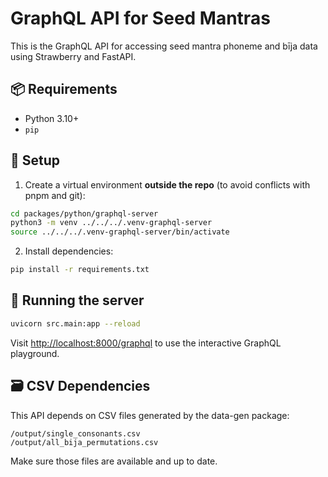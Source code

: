 # GraphQL API for Seed Mantras

This is the GraphQL API for accessing seed mantra phoneme and bīja data using Strawberry and FastAPI.

## 📦 Requirements

- Python 3.10+
- `pip`

## 🧪 Setup

1. Create a virtual environment **outside the repo** (to avoid conflicts with pnpm and git):

```bash
cd packages/python/graphql-server
python3 -m venv ../../../.venv-graphql-server
source ../../../.venv-graphql-server/bin/activate
```

2. Install dependencies:

```bash
pip install -r requirements.txt
```

## 🚀 Running the server

```bash
uvicorn src.main:app --reload
```

Visit [http://localhost:8000/graphql](http://localhost:8000/graphql) to use the interactive GraphQL playground.

## 🗃️ CSV Dependencies

This API depends on CSV files generated by the data-gen package:

```
/output/single_consonants.csv
/output/all_bija_permutations.csv
```

Make sure those files are available and up to date.
